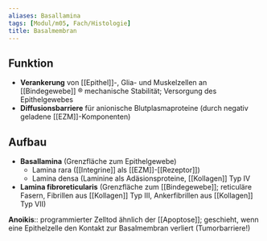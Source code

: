 ```yaml
---
aliases: Basallamina
tags: [Modul/m05, Fach/Histologie]
title: Basalmembran
---
```

## Funktion

- **Verankerung** von [[Epithel]]-, Glia- und Muskelzellen an [[Bindegewebe]] ® mechanische Stabilität; Versorgung des Epithelgewebes
- **Diffusionsbarriere** für anionische Blutplasmaproteine (durch negativ geladene [[EZM]]-Komponenten)

## Aufbau

- **Basallamina** (Grenzfläche zum Epithelgewebe)
    - Lamina rara ([[Integrine]] als [[EZM]]-[[Rezeptor]])
    - Lamina densa (Laminine als Adäsionsproteine, [[Kollagen]] Typ IV
- **Lamina fibroreticularis** (Grenzfläche zum [[Bindegewebe]]; reticuläre Fasern, Fibrillen aus [[Kollagen]] Typ III, Ankerfibrillen aus [[Kollagen]] Typ VII)

**Anoikis**:: programmierter Zelltod ähnlich der [[Apoptose]]; geschieht, wenn eine Epithelzelle den Kontakt zur Basalmembran verliert (Tumorbarriere!)